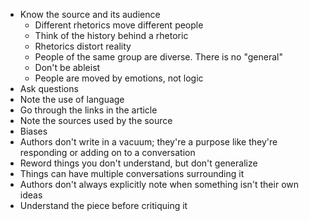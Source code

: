 - Know the source and its audience
  - Different rhetorics move different people
  - Think of the history behind a rhetoric
  - Rhetorics distort reality
  - People of the same group are diverse.  There is no "general"
  - Don't be ableist
  - People are moved by emotions, not logic
- Ask questions
- Note the use of language
- Go through the links in the article
- Note the sources used by the source
- Biases
- Authors don't write in a vacuum; they're a purpose like they're responding or adding on to a conversation
- Reword things you don't understand, but don't generalize
- Things can have multiple conversations surrounding it
- Authors don't always explicitly note when something isn't their own ideas
- Understand the piece before critiquing it